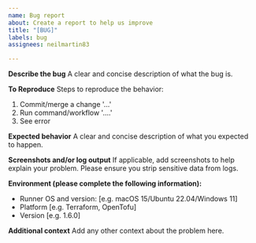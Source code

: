 ```yaml
---
name: Bug report
about: Create a report to help us improve
title: "[BUG]"
labels: bug
assignees: neilmartin83

---
```


**Describe the bug**
A clear and concise description of what the bug is.

**To Reproduce**
Steps to reproduce the behavior:
1. Commit/merge a change '...'
2. Run command/workflow '....'
3. See error

**Expected behavior**
A clear and concise description of what you expected to happen.

**Screenshots and/or log output**
If applicable, add screenshots to help explain your problem. Please ensure you strip sensitive data from logs.

**Environment (please complete the following information):**
 - Runner OS and version: [e.g. macOS 15/Ubuntu 22.04/Windows 11]
 - Platform [e.g. Terraform, OpenTofu]
 - Version [e.g. 1.6.0]

**Additional context**
Add any other context about the problem here.

